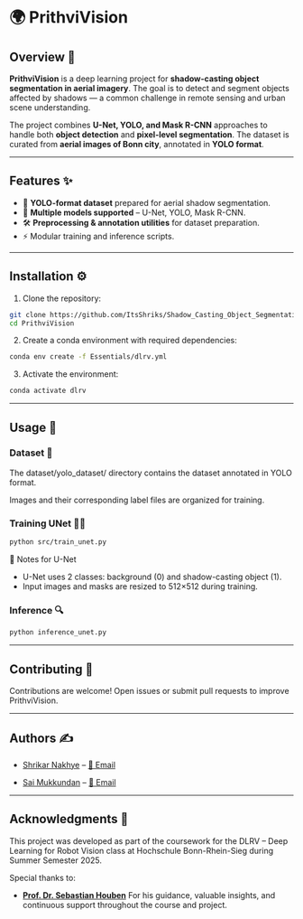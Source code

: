 # 🌍 PrithviVision

## Overview 🎯
**PrithviVision** is a deep learning project for **shadow-casting object segmentation in aerial imagery**.
The goal is to detect and segment objects affected by shadows — a common challenge in remote sensing and urban scene understanding.

The project combines **U-Net, YOLO, and Mask R-CNN** approaches to handle both **object detection** and **pixel-level segmentation**. The dataset is curated from **aerial images of Bonn city**, annotated in **YOLO format**.

---

## Features ✨
- 📂 **YOLO-format dataset** prepared for aerial shadow segmentation.
- 🧠 **Multiple models supported** – U-Net, YOLO, Mask R-CNN.
- 🛠️ **Preprocessing & annotation utilities** for dataset preparation.
- ⚡ Modular training and inference scripts.

---

## Installation ⚙️

1. Clone the repository:

```bash
git clone https://github.com/ItsShriks/Shadow_Casting_Object_Segmentation.git
cd PrithviVision
```
2. Create a conda environment with required dependencies:
```bash
conda env create -f Essentials/dlrv.yml
```
3. Activate the environment:
```bash
conda activate dlrv
```
---

## Usage 🚀

### Dataset 📁
 The dataset/yolo_dataset/ directory contains the dataset annotated in YOLO format.

Images and their corresponding label files are organized for training.

<!--### Training YOLO🏋️‍♂️

```bash
python train.py --data dataset/yolo_dataset --epochs 50 --batch-size 16
```-->
<!--### Inference 🔍
```bash
python inference.py --weights best_model.pth --image path/to/image.jpg
```-->

### Training UNet 🏋️‍♂️
```bash
python src/train_unet.py
```
🧪 Notes for U-Net
- U-Net uses 2 classes: background (0) and shadow-casting object (1).
- Input images and masks are resized to 512×512 during training.
### Inference 🔍
```bash
python inference_unet.py
```

<!--### Training Mask R-CNN (Optional) 🖼️-->

---

## Contributing 🤝

Contributions are welcome!
Open issues or submit pull requests to improve PrithviVision.

---

## Authors ✍️

- [Shrikar Nakhye](https://www.linkedin.com/in/shrikar-n-053262188/) – [📧 Email](mailto:shrikar.nakhye@smail.inf.h-brs.de)

- [Sai Mukkundan](mailto:sai.ramamoorthy@smail.inf.h-brs.de) – [📧 Email](mailto:sai.ramamoorthy@smail.inf.h-brs.de)

---

## Acknowledgments 🙏

This project was developed as part of the coursework for the DLRV – Deep Learning for Robot Vision class at Hochschule Bonn-Rhein-Sieg during Summer Semester 2025.

Special thanks to:

- [**Prof. Dr. Sebastian Houben**](sebastian.houben@h-brs.de)
  For his guidance, valuable insights, and continuous support throughout the course and project.
